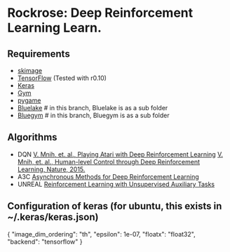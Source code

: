 # Rockrose: Deep Reinforcement Learning Learn.


## Requirements

- [skimage](http://scikit-image.org/)
- [TensorFlow](https://github.com/tensorflow/tensorflow) (Tested with r0.10)
- [Keras](https://github.com/fchollet/keras)
- [Gym](https://github.com/openai/gym)
- [pygame](http://www.pygame.org/wiki/GettingStarted)
- [Bluelake](https://github.com/lancelee82/bluelake) # in this branch, Bluelake is as a sub folder
- [Bluegym](https://github.com/lancelee82/bluegym) # in this branch, Bluegym is as a sub folder


## Algorithms

- DQN
    [V. Mnih, et. al., Playing Atari with Deep Reinforcement Learning](https://arxiv.org/abs/1312.5602)
    [V. Mnih, et. al., Human-level Control through Deep Reinforcement Learning, Nature, 2015.](http://www.nature.com/nature/journal/v518/n7540/full/nature14236.html)
- A3C
    [Asynchronous Methods for Deep Reinforcement Learning](https://arxiv.org/abs/1602.01783)
- UNREAL
    [Reinforcement Learning with Unsupervised Auxiliary Tasks](https://arxiv.org/abs/1611.05397)
    
## Configuration of keras (for ubuntu, this exists in ~/.keras/keras.json)

{
    "image_dim_ordering": "th", 
    "epsilon": 1e-07, 
    "floatx": "float32", 
    "backend": "tensorflow"
}